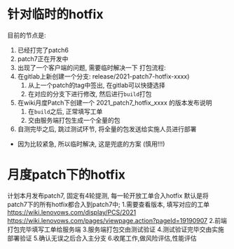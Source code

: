 # 针对临时的hotfix
目前的节点是:
  1. 已经打完了patch6
  2. patch7正在开发中
  3. 出现了一个客户端的问题, 需要临时解决一下
打包流程:
  1. 在gitlab上新创建一个分支: release/2021-patch7-hotfix-xxxx)
     1. 从上一个patch的tag中签出, 在gitlab可以快捷选择
     2. 在对应的分支下进行修改, 然后进行`build`打包
  2. 在wiki月度Patch下创建一个 2021_patch7_hotfix_xxxx 的版本发布说明
     1. 在`build`之后, 正常填写工单
     2. 交由服务端打包生成一个全量的包
  3. 自测完毕之后, 跳过测试环节, 将全量的包发送给实施人员进行部署
  * 因为比较紧急, 所以临时解决, 这是兜底的方案 (慎用!!!)

# 月度patch下的hotfix
计划本月发布patch7, 固定有4轮提测, 每一轮开放工单合入hotfix
默认是将patch7下的所有hotfix都合入到patch7中;
  1.需要查看版本, 填写对应的工单
    https://wiki.lenovows.com/display/PCS/2021
    https://wiki.lenovows.com/pages/viewpage.action?pageId=19190907
  2.前端打包完毕填写工单给服务端
  3.服务端打包交由测试验证
  4.测试验证完毕交由实施部署验证
  5.确认无误之后合入主分支
  6.收尾工作,做风险评估,性能评估
